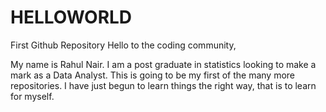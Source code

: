# HELLOWORLD
First Github Repository
Hello to the coding community,

My name is Rahul Nair. I am a post graduate in statistics looking to make a mark as a Data Analyst. This is going to be my first of the many more repositories. I have just begun to learn things the right way, that is to learn for myself.
